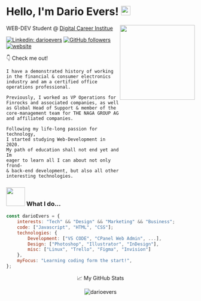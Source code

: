 # Hello, I'm Dario Evers! <img src="https://media.giphy.com/media/hvRJCLFzcasrR4ia7z/giphy.gif" width="25">

<img align='right' src="https://media.giphy.com/media/dC3EHvqJ61hNReoxMV/giphy.gif" width="200">
<p>WEB-DEV Student @ <a href="https://digitalcareerinstitute.org/">Digital Career Institue</a>
</p>

[![Linkedin: darioevers](https://img.shields.io/badge/-darioevers-blue?style=flat-square&logo=Linkedin&logoColor=white&link=https://www.linkedin.com/in/dario-n-evers/)](https://www.linkedin.com/in/dario-n-evers/)
[![GitHub followers](https://img.shields.io/github/followers/darioevers?style=social)](https://github.com/darioevers)
[![website](https://img.shields.io/badge/Website-46a2f1.svg?&style=flat-square&logo=Google-Chrome&logoColor=white&link=https://darioevers.com/)](https://darioevers.com/)

👇 Check me out!

```
I have a demonstrated history of working in the financial & consumer electronics industry and am a certified office operations professional.

Previously, I worked as VP Operations for
Finrocks and associated companies, as well
as Global Head of Support & member of the
core-management team for THE NAGA GROUP AG
and affiliated companies.

Following my life-long passion for technology,
I started studying Web-Development in 2020.
My path of education shall not end yet and Im
eager to learn all I can about not only frond-
& back-end development, but also all other
interesting technologies.
```

### <img src="https://media.giphy.com/media/17b875GGvV9m9sLmNc/giphy.gif" width="50"> What I do...

```javascript
const darioEvers = {
    interests: "Tech" && "Design" && "Marketing" && "Business";
    code: ["Javascript", "HTML", "CSS"];
    technologies: {
        Development: ["VS CODE", "CPanel Web Admin", ...],
        Design: ["Photoshop", "Illustrator", "InDesign"],
        misc: ["Linux", "Trello", "Figma", "Invision"]
    },
    myFocus: "Learning coding form the start!",
};
```

<p align="center">📈 My GitHub Stats
<p align="center"> <img src="https://github-readme-stats.vercel.app/api?username=darioevers&show_icons=true&theme=gotham" alt="darioevers" />
